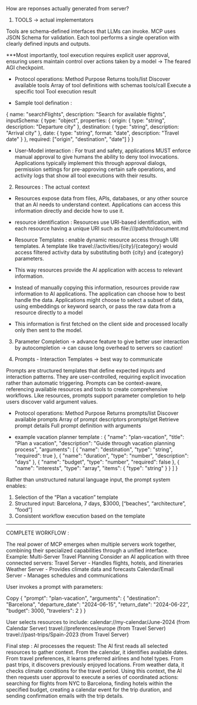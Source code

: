 How are reponses actually generated from server? 

1. TOOLS -> actual implementators

Tools are schema-defined interfaces that LLMs can invoke. MCP uses JSON Schema for validation. Each tool performs a single operation with clearly defined inputs and outputs. 

***Most importantly, tool execution requires explicit user approval, ensuring users maintain control over actions taken by a model -> The feared AGI checkpoint. 

- Protocol operations:
Method	    Purpose	                    Returns
tools/list	Discover available tools	Array of tool definitions with schemas
tools/call	Execute a specific tool	    Tool execution result

- Sample tool defination : 

{
  name: "searchFlights",
  description: "Search for available flights",
  inputSchema: {
    type: "object",
    properties: {
      origin: { type: "string", description: "Departure city" },
      destination: { type: "string", description: "Arrival city" },
      date: { type: "string", format: "date", description: "Travel date" }
    },
    required: ["origin", "destination", "date"]
  }
}


- User-Model interaction : For trust and safety, applications MUST enforce manual approval to give humans the ability to deny tool invocations. Applications typically implement this through approval dialogs, permission settings for pre-approving certain safe operations, and activity logs that show all tool executions with their results.


2. Resources : The actual context

- Resources expose data from files, APIs, databases, or any other source that an AI needs to understand context. Applications can access this information directly and decide how to use it.

- resource identification : Resources use URI-based identification, with each resource having a unique URI such as file:///path/to/document.md

- Resource Templates : enable dynamic resource access through URI templates. A template like travel://activities/{city}/{category} would access filtered activity data by substituting both {city} and {category} parameters.


-  This way resources provide the AI application with access to relevant information.

- Instead of manually copying this information, resources provide raw information to AI applications. The application can choose how to best handle the data. Applications might choose to select a subset of data, using embeddings or keyword search, or pass the raw data from a resource directly to a model

- This information is first fetched on the client side and processed locally only then sent to the model.

3. Parameter Completion -> advance feature to give better user interaction by autocompletion -> can cause long overhead to servers so caution!


4. Prompts - Interaction Templates -> best way to communicate

Prompts are structured templates that define expected inputs and interaction patterns. They are user-controlled, requiring explicit invocation rather than automatic triggering. Prompts can be context-aware, referencing available resources and tools to create comprehensive workflows. Like resources, prompts support parameter completion to help users discover valid argument values.


- Protocol operations:
Method	        Purpose	                            Returns
prompts/list	Discover available prompts	        Array of prompt descriptors
prompts/get	    Retrieve prompt details	            Full prompt definition with arguments


- example vacation planner template : 
{
  "name": "plan-vacation",
  "title": "Plan a vacation",
  "description": "Guide through vacation planning process",
  "arguments": [
    { "name": "destination", "type": "string", "required": true },
    { "name": "duration", "type": "number", "description": "days" },
    { "name": "budget", "type": "number", "required": false },
    { "name": "interests", "type": "array", "items": { "type": "string" } }
  ]
}

Rather than unstructured natural language input, the prompt system enables:

1. Selection of the “Plan a vacation” template
2. Structured input: Barcelona, 7 days, $3000, [“beaches”, “architecture”, “food”]
3. Consistent workflow execution based on the template



--------------------------------------------------
COMPLETE WORKFLOW : 

The real power of MCP emerges when multiple servers work together, combining their specialized capabilities through a unified interface.
​
Example: Multi-Server Travel Planning
Consider an AI application with three connected servers:
Travel Server - Handles flights, hotels, and itineraries
Weather Server - Provides climate data and forecasts
Calendar/Email Server - Manages schedules and communications


User invokes a prompt with parameters:

Copy
{
  "prompt": "plan-vacation",
  "arguments": {
    "destination": "Barcelona",
    "departure_date": "2024-06-15",
    "return_date": "2024-06-22",
    "budget": 3000,
    "travelers": 2
  }
}

User selects resources to include:
calendar://my-calendar/June-2024 (from Calendar Server)
travel://preferences/europe (from Travel Server)
travel://past-trips/Spain-2023 (from Travel Server)


Final step : 
AI processes the request: The AI first reads all selected resources to gather context. From the calendar, it identifies available dates. From travel preferences, it learns preferred airlines and hotel types. From past trips, it discovers previously enjoyed locations. From weather data, it checks climate conditions for the travel period. Using this context, the AI then requests user approval to execute a series of coordinated actions: searching for flights from NYC to Barcelona, finding hotels within the specified budget, creating a calendar event for the trip duration, and sending confirmation emails with the trip details.